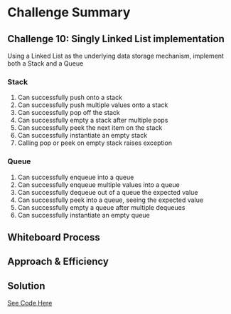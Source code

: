 # Challenge Summary

## Challenge 10: Singly Linked List implementation

Using a Linked List as the underlying data storage mechanism, implement both a Stack and a Queue

### Stack

1. Can successfully push onto a stack
2. Can successfully push multiple values onto a stack
3. Can successfully pop off the stack
4. Can successfully empty a stack after multiple pops
5. Can successfully peek the next item on the stack
6. Can successfully instantiate an empty stack
7. Calling pop or peek on empty stack raises exception

### Queue

1. Can successfully enqueue into a queue
2. Can successfully enqueue multiple values into a queue
3. Can successfully dequeue out of a queue the expected value
4. Can successfully peek into a queue, seeing the expected value
5. Can successfully empty a queue after multiple dequeues
6. Can successfully instantiate an empty queue


## Whiteboard Process

## Approach & Efficiency

## Solution

[See Code Here](./linked-list/index.js)